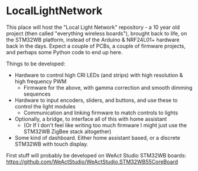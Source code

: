 # LocalLightNetwork

This place will host the "Local Light Network" repository - a 10 year old project (then called "everything wireless boards"), brought back to life, on the STM32WB platform, instead of the Arduino & NRF24L01+ hardware back in the days. Expect a couple of PCBs, a couple of firmware projects, and perhaps some Python code to end up here.

Things to be developed:

- Hardware to control high CRI LEDs (and strips) with high resolution & high frequency PWM
  - Firmware for the above, with gamma correction and smooth dimming sequences
- Hardware to input encoders, sliders, and buttons, and use these to control the light modules
  - Communication and linking firmware to match controls to lights
- Optionally, a bridge, to interface all of this with home assistant
  - (Or If I don't feel like writing too much firmware I might just use the STM32WB ZigBee stack altogether)
- Some kind of dashboard. Either home assistant based, or a discrete STM32WB with touch display.

First stuff will probably be developed on WeAct Studio STM32WB boards: https://github.com/WeActStudio/WeActStudio.STM32WB55CoreBoard



